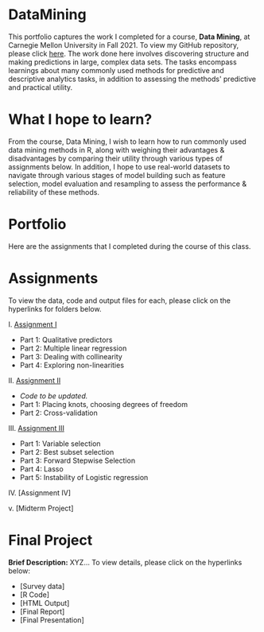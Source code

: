 # DataMining

This portfolio captures the work I completed for a course, **Data Mining**, at Carnegie Mellon University in Fall 2021. To view my GitHub repository, please click [here](https://github.com/mhmirza/DataMining). The work done here involves discovering structure and making predictions in large, complex data sets. The tasks encompass learnings about many commonly used methods for predictive and descriptive analytics tasks, in addition to assessing the methods' predictive and practical utility.

# What I hope to learn?

From the course, Data Mining, I wish to learn how to run commonly used data mining methods in R, along with weighing their advantages & disadvantages by comparing their utility through various types of assignments below. In addition, I hope to use real-world datasets to navigate through various stages of model building such as feature selection, model evaluation and resampling to assess the performance & reliability of these methods.

# Portfolio

Here are the assignments that I completed during the course of this class. 

# Assignments

To view the data, code and output files for each, please click on the hyperlinks for folders below. 

I. [Assignment I](https://github.com/mhmirza/DataMining/tree/main/Assignment%20I)

* Part 1: Qualitative predictors
* Part 2: Multiple linear regression
* Part 3: Dealing with collinearity
* Part 4: Exploring non-linearities

II. [Assignment II](https://github.com/mhmirza/DataMining/tree/main/Assignment%20II)

* _Code to be updated._
* Part 1: Placing knots, choosing degrees of freedom
* Part 2: Cross-validation

III. [Assignment III](https://github.com/mhmirza/DataMining/tree/main/Assignment%20III)

* Part 1: Variable selection
* Part 2: Best subset selection
* Part 3: Forward Stepwise Selection
* Part 4: Lasso
* Part 5: Instability of Logistic regression

IV. [Assignment IV]

v. [Midterm Project]

# Final Project

**Brief Description:** XYZ... To view details, please click on the hyperlinks below:

* [Survey data]
* [R Code]
* [HTML Output]
* [Final Report] 
* [Final Presentation]
